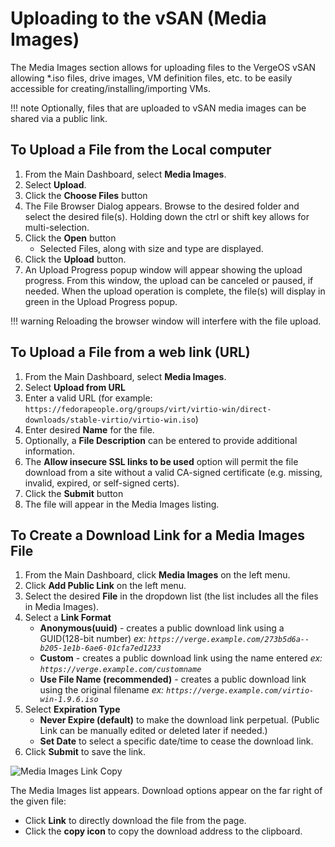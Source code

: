 # Uploading to the vSAN (Media Images)

The Media Images section allows for uploading files to the VergeOS vSAN allowing *.iso files, drive images, VM definition files, etc. to be easily accessible for creating/installing/importing VMs.  

!!! note
    Optionally, files that are uploaded to vSAN media images can be shared via a public link.

## To Upload a File from the Local computer

1. From the Main Dashboard, select **Media Images**.
2. Select **Upload**.
3. Click the **Choose Files** button
4. The File Browser Dialog appears. Browse to the desired folder and select the desired file(s). Holding down the ctrl or shift key allows for multi-selection.
5. Click the **Open** button
    - Selected Files, along with size and type are displayed.
6. Click the **Upload** button.
7. An Upload Progress popup window will appear showing the upload progress. From this window, the upload can be canceled or paused, if needed. When the upload operation is complete, the file(s) will display in green in the Upload Progress popup.

!!! warning
    Reloading the browser window will interfere with the file upload.

## To Upload a File from a web link (URL)

1. From the Main Dashboard, select **Media Images**.
2. Select **Upload from URL**
3. Enter a valid URL (for example: `https://fedorapeople.org/groups/virt/virtio-win/direct-downloads/stable-virtio/virtio-win.iso`)
4. Enter desired **Name** for the file.
5. Optionally, a **File Description** can be entered to provide additional information.
6. The **Allow insecure SSL links to be used** option will permit the file download from a site without a valid CA-signed certificate (e.g. missing, invalid, expired, or self-signed certs).
7. Click the **Submit** button
8. The file will appear in the Media Images listing.

## To Create a Download Link for a Media Images File

1. From the Main Dashboard, click **Media Images** on the left menu.
2. Click **Add Public Link** on the left menu.
3. Select the desired **File** in the dropdown list (the list includes all the files in Media Images).
4. Select a **Link Format**
    - **Anonymous(uuid)** - creates a public download link using a GUID(128-bit number)
      *ex: `https://verge.example.com/273b5d6a--b205-1e1b-6ae6-01cfa7ed1233`*
    - **Custom** - creates a public download link using the name entered
      *ex: `https://verge.example.com/customname`*
    - **Use File Name (recommended)** - creates a public download link using the original filename
      *ex: `https://verge.example.com/virtio-win-1.9.6.iso`*
5. Select **Expiration Type**
    - **Never Expire (default)** to make the download link perpetual. (Public Link can be manually edited or deleted later if needed.)
    - **Set Date** to select a specific date/time to cease the download link.
6. Click **Submit** to save the link.

![Media Images Link Copy](/product-guide/screenshots/mediaimages-link-copy.png)

The Media Images list appears. Download options appear on the far right of the given file:

- Click **Link** to directly download the file from the page.
- Click the **copy icon** to copy the download address to the clipboard.
